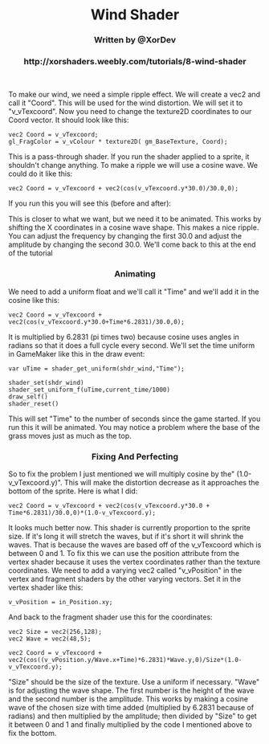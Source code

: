<h1 align="center">Wind Shader</h1>

<h3 align="center">Written by @XorDev</h3>
<h3 align="center">http://xorshaders.weebly.com/tutorials/8-wind-shader</h3>

&nbsp;

To make our wind, we need a simple ripple effect. We will create a vec2 and call it "Coord". This will be used for the wind distortion. We will set it to "v_vTexcoord". Now you need to change the texture2D coordinates to our Coord vector. It should look like this:
 
    vec2 Coord = v_vTexcoord;
    gl_FragColor = v_vColour * texture2D( gm_BaseTexture, Coord);

This is a pass-through shader. If you run the shader applied to a sprite, it shouldn't change anything. To make a ripple we will use a cosine wave. We could do it like this:

    vec2 Coord = v_vTexcoord + vec2(cos(v_vTexcoord.y*30.0)/30.0,0);

If you run this you will see this (before and after):

This is closer to what we want, but we need it to be animated. This works by shifting the X coordinates in a cosine wave shape. This makes a nice ripple. You can adjust the frequency by changing the first 30.0 and adjust the amplitude by changing the second 30.0. We'll come back to this at the end of the tutorial

<h3 align="center">Animating</h3>

We need to add a uniform float and we'll call it "Time" and we'll add it in the cosine like this:

    vec2 Coord = v_vTexcoord + vec2(cos(v_vTexcoord.y*30.0+Time*6.2831)/30.0,0);

It is multiplied by 6.2831 (pi times two) because cosine uses angles in radians so that it does a full cycle every second.
We'll set the time uniform in GameMaker like this in the draw event:

    var uTime = shader_get_uniform(shdr_wind,"Time");

    shader_set(shdr_wind)
    shader_set_uniform_f(uTime,current_time/1000)
    draw_self()
    shader_reset()

This will set "Time" to the number of seconds since the game started. If you run this it will be animated. You may notice a problem where the base of the grass moves just as much as the top.

<h3 align="center">Fixing And Perfecting</h3>

So to fix the problem I just mentioned we will multiply cosine by the" (1.0-v_vTexcoord.y)". This will make the distortion decrease as it approaches the bottom of the sprite. Here is what I did:

    vec2 Coord = v_vTexcoord + vec2(cos(v_vTexcoord.y*30.0 + Time*6.2831)/30.0,0)*(1.0-v_vTexcoord.y);

It looks much better now. This shader is currently proportion to the sprite size. If it's long it will stretch the waves, but if it's short it will shrink the waves. That is because the waves are based off of the v_vTexcoord which is between 0 and 1. To fix this we can use the position attribute from the vertex shader because it uses the vertex coordinates rather than the texture coordinates.
 We need to add a varying vec2 called "v_vPosition" in the vertex and fragment shaders by the other varying vectors. Set it in the vertex shader like this:

    v_vPosition = in_Position.xy;

And back to the fragment shader use this for the coordinates:

    vec2 Size = vec2(256,128);
    vec2 Wave = vec2(48,5);

    vec2 Coord = v_vTexcoord + vec2(cos((v_vPosition.y/Wave.x+Time)*6.2831)*Wave.y,0)/Size*(1.0-v_vTexcoord.y)​;

"Size" should be the size of the texture. Use a uniform if necessary. "Wave" is for adjusting the wave shape. The first number is the height of the wave and the second number is the amplitude. This works by making a cosine wave of the chosen size with time added (multiplied by 6.2831 because of radians) and then multiplied by the amplitude; then divided by "Size" to get it between 0 and 1 and finally multiplied by the code I mentioned above to fix the bottom.
